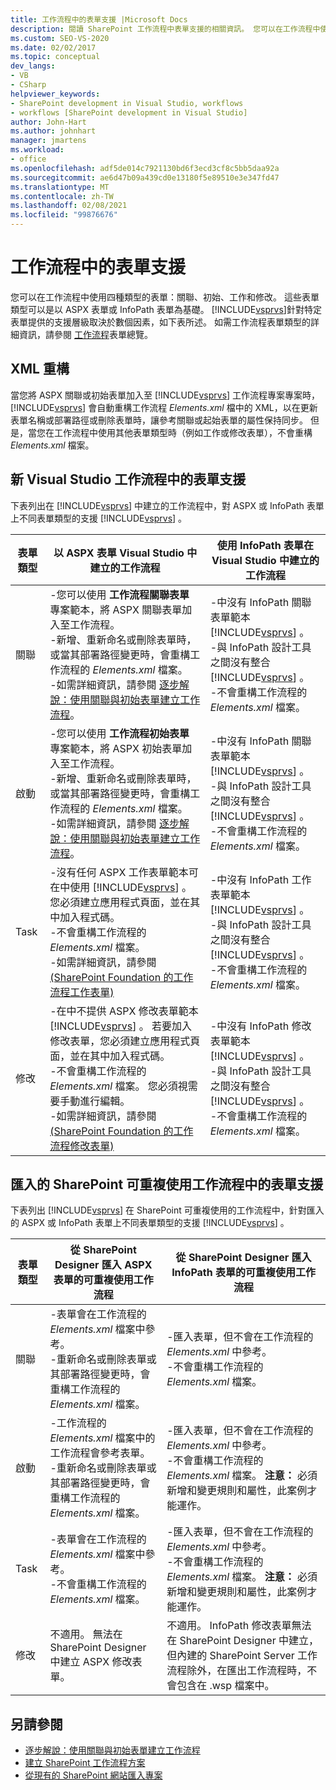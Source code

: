 ```yaml
---
title: 工作流程中的表單支援 |Microsoft Docs
description: 閱讀 SharePoint 工作流程中表單支援的相關資訊。 您可以在工作流程中使用四種類型的表單：關聯、初始、工作和修改。
ms.custom: SEO-VS-2020
ms.date: 02/02/2017
ms.topic: conceptual
dev_langs:
- VB
- CSharp
helpviewer_keywords:
- SharePoint development in Visual Studio, workflows
- workflows [SharePoint development in Visual Studio]
author: John-Hart
ms.author: johnhart
manager: jmartens
ms.workload:
- office
ms.openlocfilehash: adf5de014c7921130bd6f3ecd3cf8c5bb5daa92a
ms.sourcegitcommit: ae6d47b09a439cd0e13180f5e89510e3e347fd47
ms.translationtype: MT
ms.contentlocale: zh-TW
ms.lasthandoff: 02/08/2021
ms.locfileid: "99876676"
---
```

# <a name="form-support-in-workflows"></a>工作流程中的表單支援
  您可以在工作流程中使用四種類型的表單：關聯、初始、工作和修改。 這些表單類型可以是以 ASPX 表單或 InfoPath 表單為基礎。 [!INCLUDE[vsprvs](../sharepoint/includes/vsprvs-md.md)]針對特定表單提供的支援層級取決於數個因素，如下表所述。 如需工作流程表單類型的詳細資訊，請參閱 [工作流程](/previous-versions/office/developer/sharepoint-2010/ms457061(v=office.14))表單總覽。

## <a name="xml-refactoring"></a>XML 重構
 當您將 ASPX 關聯或初始表單加入至 [!INCLUDE[vsprvs](../sharepoint/includes/vsprvs-md.md)] 工作流程專案專案時， [!INCLUDE[vsprvs](../sharepoint/includes/vsprvs-md.md)] 會自動重構工作流程 *Elements.xml* 檔中的 XML，以在更新表單名稱或部署路徑或刪除表單時，讓參考關聯或起始表單的屬性保持同步。 但是，當您在工作流程中使用其他表單類型時（例如工作或修改表單），不會重構 *Elements.xml* 檔案。

## <a name="form-support-in-new-visual-studio-workflows"></a>新 Visual Studio 工作流程中的表單支援
 下表列出在 [!INCLUDE[vsprvs](../sharepoint/includes/vsprvs-md.md)] 中建立的工作流程中，對 ASPX 或 InfoPath 表單上不同表單類型的支援 [!INCLUDE[vsprvs](../sharepoint/includes/vsprvs-md.md)] 。

|表單類型|以 ASPX 表單 Visual Studio 中建立的工作流程|使用 InfoPath 表單在 Visual Studio 中建立的工作流程|
|---------------|---------------------------------------------------------|-----------------------------------------------------------------|
|關聯|-您可以使用 **工作流程關聯表單** 專案範本，將 ASPX 關聯表單加入至工作流程。<br />-新增、重新命名或刪除表單時，或當其部署路徑變更時，會重構工作流程的 *Elements.xml* 檔案。<br />-如需詳細資訊，請參閱 [逐步解說：使用關聯與初始表單建立工作流程](../sharepoint/walkthrough-creating-a-workflow-with-association-and-initiation-forms.md)。|-中沒有 InfoPath 關聯表單範本 [!INCLUDE[vsprvs](../sharepoint/includes/vsprvs-md.md)] 。<br />-與 InfoPath 設計工具之間沒有整合 [!INCLUDE[vsprvs](../sharepoint/includes/vsprvs-md.md)] 。<br />-不會重構工作流程的 *Elements.xml* 檔案。|
|啟動|-您可以使用 **工作流程初始表單** 專案範本，將 ASPX 初始表單加入至工作流程。<br />-新增、重新命名或刪除表單時，或當其部署路徑變更時，會重構工作流程的 *Elements.xml* 檔案。<br />-如需詳細資訊，請參閱 [逐步解說：使用關聯與初始表單建立工作流程](../sharepoint/walkthrough-creating-a-workflow-with-association-and-initiation-forms.md)。|-中沒有 InfoPath 關聯表單範本 [!INCLUDE[vsprvs](../sharepoint/includes/vsprvs-md.md)] 。<br />-與 InfoPath 設計工具之間沒有整合 [!INCLUDE[vsprvs](../sharepoint/includes/vsprvs-md.md)] 。<br />-不會重構工作流程的 *Elements.xml* 檔案。|
|Task|-沒有任何 ASPX 工作表單範本可在中使用 [!INCLUDE[vsprvs](../sharepoint/includes/vsprvs-md.md)] 。 您必須建立應用程式頁面，並在其中加入程式碼。<br />-不會重構工作流程的 *Elements.xml* 檔案。<br />-如需詳細資訊，請參閱 [ (SharePoint Foundation 的工作流程工作表單) ](/previous-versions/office/developer/sharepoint-2010/ms438856(v=office.14))|-中沒有 InfoPath 工作表單範本 [!INCLUDE[vsprvs](../sharepoint/includes/vsprvs-md.md)] 。<br />-與 InfoPath 設計工具之間沒有整合 [!INCLUDE[vsprvs](../sharepoint/includes/vsprvs-md.md)] 。<br />-不會重構工作流程的 *Elements.xml* 檔案。|
|修改|-在中不提供 ASPX 修改表單範本 [!INCLUDE[vsprvs](../sharepoint/includes/vsprvs-md.md)] 。 若要加入修改表單，您必須建立應用程式頁面，並在其中加入程式碼。<br />-不會重構工作流程的 *Elements.xml* 檔案。 您必須視需要手動進行編輯。<br />-如需詳細資訊，請參閱 [ (SharePoint Foundation 的工作流程修改表單) ](/previous-versions/office/developer/sharepoint-2010/ms480794(v=office.14))|-中沒有 InfoPath 修改表單範本 [!INCLUDE[vsprvs](../sharepoint/includes/vsprvs-md.md)] 。<br />-與 InfoPath 設計工具之間沒有整合 [!INCLUDE[vsprvs](../sharepoint/includes/vsprvs-md.md)] 。<br />-不會重構工作流程的 *Elements.xml* 檔案。|

## <a name="form-support-in-imported-sharepoint-reusable-workflows"></a>匯入的 SharePoint 可重複使用工作流程中的表單支援
 下表列出 [!INCLUDE[vsprvs](../sharepoint/includes/vsprvs-md.md)] 在 SharePoint 可重複使用的工作流程中，針對匯入的 ASPX 或 InfoPath 表單上不同表單類型的支援 [!INCLUDE[vsprvs](../sharepoint/includes/vsprvs-md.md)] 。

|表單類型|從 SharePoint Designer 匯入 ASPX 表單的可重複使用工作流程|從 SharePoint Designer 匯入 InfoPath 表單的可重複使用工作流程|
|---------------|-------------------------------------------------------------------------------| - |
|關聯|-表單會在工作流程的 *Elements.xml* 檔案中參考。<br />-重新命名或刪除表單或其部署路徑變更時，會重構工作流程的 *Elements.xml* 檔案。|-匯入表單，但不會在工作流程的 *Elements.xml* 中參考。<br />-不會重構工作流程的 *Elements.xml* 檔案。|
|啟動|-工作流程的 *Elements.xml* 檔案中的工作流程會參考表單。<br />-重新命名或刪除表單或其部署路徑變更時，會重構工作流程的 *Elements.xml* 檔案。|-匯入表單，但不會在工作流程的 *Elements.xml* 中參考。<br />-不會重構工作流程的 *Elements.xml* 檔案。 **注意：**  必須新增和變更規則和屬性，此案例才能運作。|
|Task|-表單會在工作流程的 *Elements.xml* 檔案中參考。<br />-不會重構工作流程的 *Elements.xml* 檔案。|-匯入表單，但不會在工作流程的 *Elements.xml* 中參考。<br />-不會重構工作流程的 *Elements.xml* 檔案。 **注意：**  必須新增和變更規則和屬性，此案例才能運作。|
|修改|不適用。 無法在 SharePoint Designer 中建立 ASPX 修改表單。|不適用。 InfoPath 修改表單無法在 SharePoint Designer 中建立，但內建的 SharePoint Server 工作流程除外，在匯出工作流程時，不會包含在 .wsp 檔案中。|

## <a name="see-also"></a>另請參閱
- [逐步解說：使用關聯與初始表單建立工作流程](../sharepoint/walkthrough-creating-a-workflow-with-association-and-initiation-forms.md)
- [建立 SharePoint 工作流程方案](../sharepoint/creating-sharepoint-workflow-solutions.md)
- [從現有的 SharePoint 網站匯入專案](../sharepoint/importing-items-from-an-existing-sharepoint-site.md)
